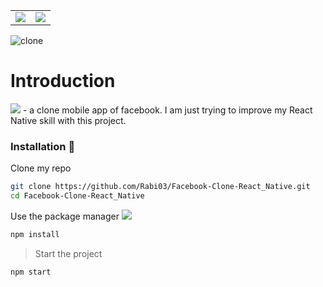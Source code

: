 <table border=0>
<tr>
<td><img src="https://img.shields.io/badge/Facebook--clone-React%20Ntive-blue" /></td>
<td>
<a href="https://youtu.be/35_hYAOoZ0U">
<img src="https://img.shields.io/badge/Project%20Demo-FF0000?style=plastic&logo=youtube&logoColor=white" />
</a>
</td>
</tr>
</table>

![clone](clone.gif)

# Introduction

![](https://img.shields.io/badge/Facebook%20Clone-Android-brightgreen?style=plastic&logo=facebook&logoColor=1877F2) - a clone mobile app of facebook. I am just trying to improve my React Native skill with this project.

### Installation 📱

Clone my repo

```bash
git clone https://github.com/Rabi03/Facebook-Clone-React_Native.git
cd Facebook-Clone-React_Native
```

Use the package manager
![](https://img.icons8.com/color/48/000000/npm.png)

```bash
npm install
```

> Start the project

```
npm start
```
